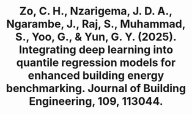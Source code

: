 ---
title: "Zo, C. H., Nzarigema, J. D. A., Ngarambe, J., Raj, S., Muhammad, S., Yoo, G., & Yun, G. Y. (2025). Integrating deep learning into quantile regression models for enhanced building energy benchmarking. Journal of Building Engineering, 109, 113044."

# Schedule page publish date (NOT publication's date).
publishDate: "2025-01-01T00:00:00Z"

featured: true

---
